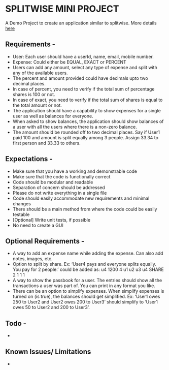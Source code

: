 # SPLITWISE MINI PROJECT
A Demo Project to create an application similar to splitwise. More details [here](https://workat.tech/machine-coding/practice/splitwise-problem-0kp2yneec2q2)


## Requirements -
* User: Each user should have a userId, name, email, mobile number.
* Expense: Could either be EQUAL, EXACT or PERCENT
* Users can add any amount, select any type of expense and split with any of the available users.
* The percent and amount provided could have decimals upto two decimal places.
* In case of percent, you need to verify if the total sum of percentage shares is 100 or not.
* In case of exact, you need to verify if the total sum of shares is equal to the total amount or not.
* The application should have a capability to show expenses for a single user as well as balances for everyone.
* When asked to show balances, the application should show balances of a user with all the users where there is a non-zero balance.
* The amount should be rounded off to two decimal places. Say if User1 paid 100 and amount is split equally among 3 people. Assign 33.34 to first person and 33.33 to others.

## Expectations -

* Make sure that you have a working and demonstrable code
* Make sure that the code is functionally correct
* Code should be modular and readable
* Separation of concern should be addressed
* Please do not write everything in a single file
* Code should easily accommodate new requirements and minimal changes
* There should be a main method from where the code could be easily testable
* [Optional] Write unit tests, if possible
* No need to create a GUI

## Optional Requirements -

* A way to add an expense name while adding the expense. Can also add notes, images, etc.
* Option to split by share. Ex: ‘User4 pays and everyone splits equally. You pay for 2 people.’ could be added as: u4 1200 4 u1 u2 u3 u4 SHARE 2 1 1 1
* A way to show the passbook for a user. The entries should show all the transactions a user was part of. You can print in any format you like.
* There can be an option to simplify expenses. When simplify expenses is turned on (is true), the balances should get simplified. Ex: ‘User1 owes 250 to User2 and User2 owes 200 to User3’ should simplify to ‘User1 owes 50 to User2 and 200 to User3’.

## Todo -
*

## Known Issues/ Limitations
*